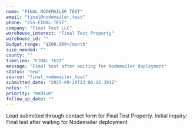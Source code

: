 ```yaml
---
name: "FINAL NODEMAILER TEST"
email: "final@nodemailer.test"
phone: "555-FINAL-TEST"
company: "Final Test LLC"
warehouse_interest: "Final Test Property"
warehouse_id: ""
budget_range: "$200,000+/month"
size_needed: ""
county: ""
timeline: "FINAL TEST"
message: "Final test after waiting for Nodemailer deployment"
status: "new"
source: "final_nodemailer_test"
submitted_date: "2025-09-20T23:06:12.391Z"
notes: ""
priority: "medium"
follow_up_date: ""
---
```


Lead submitted through contact form for Final Test Property.
Initial inquiry: Final test after waiting for Nodemailer deployment
